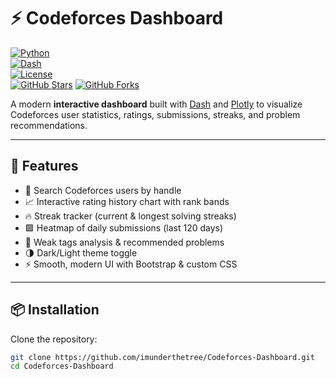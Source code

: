 # ⚡ Codeforces Dashboard

[![Python](https://img.shields.io/badge/python-3.8%2B-blue)](https://www.python.org/)  
[![Dash](https://img.shields.io/badge/Dash-Framework-brightgreen)](https://dash.plotly.com/)  
[![License](https://img.shields.io/badge/license-MIT-orange)](LICENSE)  
[![GitHub Stars](https://img.shields.io/github/stars/imunderthetree/Codeforces-Dashboard?style=flat&logo=github)](https://github.com/imunderthetree/Codeforces-Dashboard/stargazers)
[![GitHub Forks](https://img.shields.io/github/forks/imunderthetree/Codeforces-Dashboard?style=flat&logo=github)](https://github.com/imunderthetree/Codeforces-Dashboard/network/members) 

A modern **interactive dashboard** built with [Dash](https://dash.plotly.com/) and [Plotly](https://plotly.com/) to visualize Codeforces user statistics, ratings, submissions, streaks, and problem recommendations.

---

## 🚀 Features

- 🔎 Search Codeforces users by handle  
- 📈 Interactive rating history chart with rank bands  
- 🔥 Streak tracker (current & longest solving streaks)  
- 🟩 Heatmap of daily submissions (last 120 days)  
- 🎯 Weak tags analysis & recommended problems  
- 🌗 Dark/Light theme toggle  
- ⚡ Smooth, modern UI with Bootstrap & custom CSS  

---

## 📦 Installation

Clone the repository:

```bash
git clone https://github.com/imunderthetree/Codeforces-Dashboard.git
cd Codeforces-Dashboard
